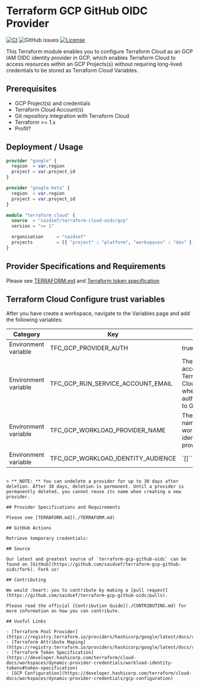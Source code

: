 # Terraform GCP GitHub OIDC Provider
[![CI](https://github.com/saidsef/terraform-gcp-github-oidc/actions/workflows/ci.yaml/badge.svg)](#deployment--usage) ![GitHub issues](https://img.shields.io/github/issues-raw/saidsef/terraform-gcp-github-oidc) [![License](https://img.shields.io/badge/License-Apache_2.0-blue.svg)](./LICENSE.md)

This Terraform module enables you to configure Terraform Cloud as an GCP IAM OIDC identity provider in GCP, which enables Terraform Cloud to access resources within an GCP Projects(s) without requiring long-lived credentials to be stored as Terraform Cloud Variables.

## Prerequisites

- GCP Project(s) and credentials
- Terraform Cloud Account(s)
- Git repository integration with Terraform Cloud
- Terraform >= 1.x
- Profit?

## Deployment / Usage

```terraform
provider "google" {
  region  = var.region
  project = var.project_id
}

provider "google-beta" {
  region  = var.region
  project = var.project_id
}

module "terraform_cloud" {
  source  = "saidsef/terraform-cloud-oidc/gcp"
  version = ">= 1"

  organisation     = "saidsef"
  projects         = [{ "project" : "platform", "workspaces" : "dev" }]
}
```

## Provider Specifications and Requirements

Please see [TERRAFORM.md](./TERRAFORM.md) and [Terraform token specification](https://developer.hashicorp.com/terraform/cloud-docs/workspaces/dynamic-provider-credentials/workload-identity-tokens#token-specification)

## Terraform Cloud Configure trust variables

After you have create a workspace, navigate to the Variables page and add the following variables:

| Category | Key | Value | Sensitive | Required |
| -------- | --- | ----- | --------- | -------- |
| Environment variable | TFC_GCP_PROVIDER_AUTH | true | false | Yes |
| Environment variable | TFC_GCP_RUN_SERVICE_ACCOUNT_EMAIL | The service account email Terraform Cloud will use when authenticating to GCP| false | Yes |
| Environment variable | TFC_GCP_WORKLOAD_PROVIDER_NAME | The canonical name of the workload identity provider. | false | Yes |
| Environment variable | TFC_GCP_WORKLOAD_IDENTITY_AUDIENCE | `[]`` | false | No |

```

> **_NOTE:_** You can undelete a provider for up to 30 days after deletion. After 30 days, deletion is permanent. Until a provider is permanently deleted, you cannot reuse its name when creating a new provider.

## Provider Specifications and Requirements

Please see [TERRAFORM.md](./TERRAFORM.md)

## GitHub Actions

Retrieve temporary credentials:

## Source

Our latest and greatest source of `terraform-gcp-github-oidc` can be found on [GitHub](https://github.com/saidsef/terraform-gcp-github-oidc/fork). Fork us!

## Contributing

We would :heart: you to contribute by making a [pull request](https://github.com/saidsef/terraform-gcp-github-oidc/pulls).

Please read the official [Contribution Guide](./CONTRIBUTING.md) for more information on how you can contribute.

## Useful Links

- [Terraform Pool Provider](https://registry.terraform.io/providers/hashicorp/google/latest/docs/resources/iam_workload_identity_pool_provider)
- [Terraform Attribute Maping](https://registry.terraform.io/providers/hashicorp/google/latest/docs/resources/iam_workload_identity_pool_provider#attribute_mapping)
- [Terraform Token Specification](https://developer.hashicorp.com/terraform/cloud-docs/workspaces/dynamic-provider-credentials/workload-identity-tokens#token-specification)
- [GCP Configuration](https://developer.hashicorp.com/terraform/cloud-docs/workspaces/dynamic-provider-credentials/gcp-configuration)
